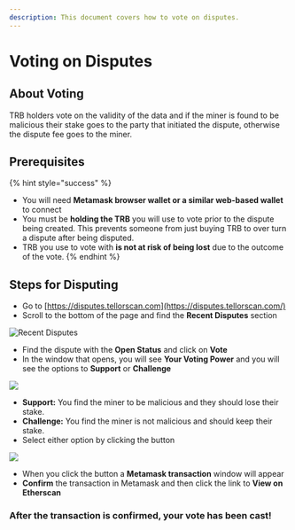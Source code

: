 ```yaml
---
description: This document covers how to vote on disputes.
---
```


# Voting on Disputes

## About Voting

TRB holders vote on the validity of the data and if the miner is found to be malicious their stake goes to the party that initiated the dispute, otherwise the dispute fee goes to the miner.

## Prerequisites

{% hint style="success" %}
* You will need **Metamask browser wallet or a similar web-based wallet** to connect
* You must be **holding the TRB** you will use to vote prior to the dispute being created. This prevents someone from just buying TRB to over turn a dispute after being disputed.
* TRB you use to vote with **is not at risk of being lost** due to the outcome of the vote.
{% endhint %}

## Steps for Disputing

* Go to [https://disputes.tellorscan.com](https://disputes.tellorscan.com/)
* Scroll to the bottom of the page and find the **Recent Disputes** section

![Recent Disputes](../.gitbook/assets/recentdisputes.png)

* Find the dispute with the **Open Status** and click on **Vote**
* In the window that opens, you will see **Your Voting Power** and you will see the options to **Support** or **Challenge**

![](../.gitbook/assets/vote.png)

* **Support:** You find the miner to be malicious and they should lose their stake.
* **Challenge:** You find the miner is not malicious and should keep their stake.
* Select either option by clicking the button

![](../.gitbook/assets/metamask.png)

* When you click the button a **Metamask transaction** window will appear
* **Confirm** the transaction in Metamask and then click the link to **View on Etherscan**

### After the transaction is confirmed, your vote has been cast!


